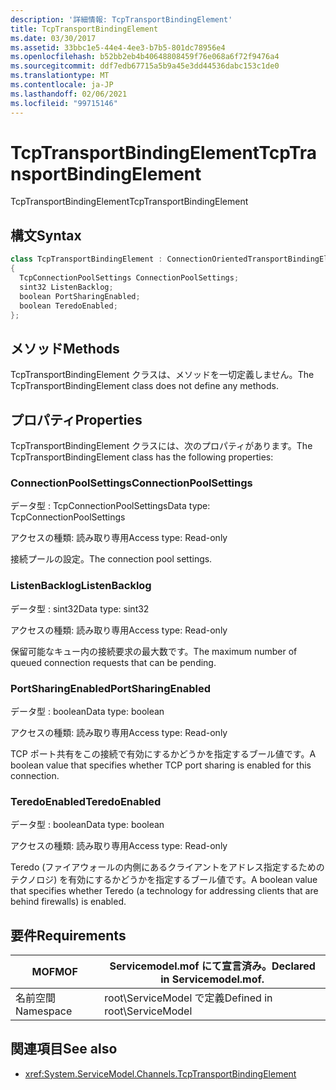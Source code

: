 ```yaml
---
description: '詳細情報: TcpTransportBindingElement'
title: TcpTransportBindingElement
ms.date: 03/30/2017
ms.assetid: 33bbc1e5-44e4-4ee3-b7b5-801dc78956e4
ms.openlocfilehash: b52bb2eb4b40648808459f76e068a6f72f9476a4
ms.sourcegitcommit: ddf7edb67715a5b9a45e3dd44536dabc153c1de0
ms.translationtype: MT
ms.contentlocale: ja-JP
ms.lasthandoff: 02/06/2021
ms.locfileid: "99715146"
---
```

# <a name="tcptransportbindingelement"></a><span data-ttu-id="4153a-103">TcpTransportBindingElement</span><span class="sxs-lookup"><span data-stu-id="4153a-103">TcpTransportBindingElement</span></span>

<span data-ttu-id="4153a-104">TcpTransportBindingElement</span><span class="sxs-lookup"><span data-stu-id="4153a-104">TcpTransportBindingElement</span></span>  
  
## <a name="syntax"></a><span data-ttu-id="4153a-105">構文</span><span class="sxs-lookup"><span data-stu-id="4153a-105">Syntax</span></span>  
  
```csharp
class TcpTransportBindingElement : ConnectionOrientedTransportBindingElement  
{  
  TcpConnectionPoolSettings ConnectionPoolSettings;  
  sint32 ListenBacklog;  
  boolean PortSharingEnabled;  
  boolean TeredoEnabled;  
};  
```  
  
## <a name="methods"></a><span data-ttu-id="4153a-106">メソッド</span><span class="sxs-lookup"><span data-stu-id="4153a-106">Methods</span></span>  

 <span data-ttu-id="4153a-107">TcpTransportBindingElement クラスは、メソッドを一切定義しません。</span><span class="sxs-lookup"><span data-stu-id="4153a-107">The TcpTransportBindingElement class does not define any methods.</span></span>  
  
## <a name="properties"></a><span data-ttu-id="4153a-108">プロパティ</span><span class="sxs-lookup"><span data-stu-id="4153a-108">Properties</span></span>  

 <span data-ttu-id="4153a-109">TcpTransportBindingElement クラスには、次のプロパティがあります。</span><span class="sxs-lookup"><span data-stu-id="4153a-109">The TcpTransportBindingElement class has the following properties:</span></span>  
  
### <a name="connectionpoolsettings"></a><span data-ttu-id="4153a-110">ConnectionPoolSettings</span><span class="sxs-lookup"><span data-stu-id="4153a-110">ConnectionPoolSettings</span></span>  

 <span data-ttu-id="4153a-111">データ型 : TcpConnectionPoolSettings</span><span class="sxs-lookup"><span data-stu-id="4153a-111">Data type: TcpConnectionPoolSettings</span></span>  
  
 <span data-ttu-id="4153a-112">アクセスの種類: 読み取り専用</span><span class="sxs-lookup"><span data-stu-id="4153a-112">Access type: Read-only</span></span>  
  
 <span data-ttu-id="4153a-113">接続プールの設定。</span><span class="sxs-lookup"><span data-stu-id="4153a-113">The connection pool settings.</span></span>  
  
### <a name="listenbacklog"></a><span data-ttu-id="4153a-114">ListenBacklog</span><span class="sxs-lookup"><span data-stu-id="4153a-114">ListenBacklog</span></span>  

 <span data-ttu-id="4153a-115">データ型 : sint32</span><span class="sxs-lookup"><span data-stu-id="4153a-115">Data type: sint32</span></span>  
  
 <span data-ttu-id="4153a-116">アクセスの種類: 読み取り専用</span><span class="sxs-lookup"><span data-stu-id="4153a-116">Access type: Read-only</span></span>  
  
 <span data-ttu-id="4153a-117">保留可能なキュー内の接続要求の最大数です。</span><span class="sxs-lookup"><span data-stu-id="4153a-117">The maximum number of queued connection requests that can be pending.</span></span>  
  
### <a name="portsharingenabled"></a><span data-ttu-id="4153a-118">PortSharingEnabled</span><span class="sxs-lookup"><span data-stu-id="4153a-118">PortSharingEnabled</span></span>  

 <span data-ttu-id="4153a-119">データ型 : boolean</span><span class="sxs-lookup"><span data-stu-id="4153a-119">Data type: boolean</span></span>  
  
 <span data-ttu-id="4153a-120">アクセスの種類: 読み取り専用</span><span class="sxs-lookup"><span data-stu-id="4153a-120">Access type: Read-only</span></span>  
  
 <span data-ttu-id="4153a-121">TCP ポート共有をこの接続で有効にするかどうかを指定するブール値です。</span><span class="sxs-lookup"><span data-stu-id="4153a-121">A boolean value that specifies whether TCP port sharing is enabled for this connection.</span></span>  
  
### <a name="teredoenabled"></a><span data-ttu-id="4153a-122">TeredoEnabled</span><span class="sxs-lookup"><span data-stu-id="4153a-122">TeredoEnabled</span></span>  

 <span data-ttu-id="4153a-123">データ型 : boolean</span><span class="sxs-lookup"><span data-stu-id="4153a-123">Data type: boolean</span></span>  
  
 <span data-ttu-id="4153a-124">アクセスの種類: 読み取り専用</span><span class="sxs-lookup"><span data-stu-id="4153a-124">Access type: Read-only</span></span>  
  
 <span data-ttu-id="4153a-125">Teredo (ファイアウォールの内側にあるクライアントをアドレス指定するためのテクノロジ) を有効にするかどうかを指定するブール値です。</span><span class="sxs-lookup"><span data-stu-id="4153a-125">A boolean value that specifies whether Teredo (a technology for addressing clients that are behind firewalls) is enabled.</span></span>  
  
## <a name="requirements"></a><span data-ttu-id="4153a-126">要件</span><span class="sxs-lookup"><span data-stu-id="4153a-126">Requirements</span></span>  
  
|<span data-ttu-id="4153a-127">MOF</span><span class="sxs-lookup"><span data-stu-id="4153a-127">MOF</span></span>|<span data-ttu-id="4153a-128">Servicemodel.mof にて宣言済み。</span><span class="sxs-lookup"><span data-stu-id="4153a-128">Declared in Servicemodel.mof.</span></span>|  
|---------|-----------------------------------|  
|<span data-ttu-id="4153a-129">名前空間</span><span class="sxs-lookup"><span data-stu-id="4153a-129">Namespace</span></span>|<span data-ttu-id="4153a-130">root\ServiceModel で定義</span><span class="sxs-lookup"><span data-stu-id="4153a-130">Defined in root\ServiceModel</span></span>|  
  
## <a name="see-also"></a><span data-ttu-id="4153a-131">関連項目</span><span class="sxs-lookup"><span data-stu-id="4153a-131">See also</span></span>

- <xref:System.ServiceModel.Channels.TcpTransportBindingElement>
